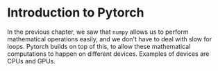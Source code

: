 # Introduction to Pytorch

In the previous chapter, we saw that `numpy` allows us to perform mathematical operations easily, and we don't have to deal with slow for loops. Pytorch builds on top of this, to allow these mathematical computations to happen on different devices. Examples of devices are CPUs and GPUs. 
